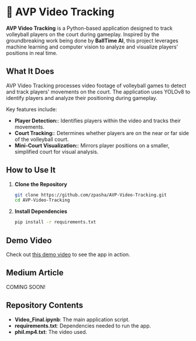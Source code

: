 # 🏐 AVP Video Tracking

**AVP Video Tracking** is a Python-based application designed to track volleyball players on the court during gameplay. Inspired by the groundbreaking work being done by **BallTime AI**, this project leverages machine learning and computer vision to analyze and visualize players' positions in real time.

## What It Does
AVP Video Tracking processes video footage of volleyball games to detect and track players' movements on the court. The application uses YOLOv8 to identify players and analyze their positioning during gameplay.

Key features include:
- **Player Detection:**: Identifies players within the video and tracks their movements.
- **Court Tracking:**: Determines whether players are on the near or far side of the volleyball court.
- **Mini-Court Visualization:**: Mirrors player positions on a smaller, simplified court for visual analysis.

## How to Use It

1. **Clone the Repository**
    ```bash
    git clone https://github.com/zpasha/AVP-Video-Tracking.git
    cd AVP-Video-Tracking
    ```

2. **Install Dependencies**
    ```bash
    pip install -r requirements.txt
    ```

## Demo Video
Check out [this demo video](https://www.youtube.com/watch?v=Mjbm-xSATWQ) to see the app in action.

## Medium Article
COMING SOON!

## Repository Contents
- **Video_Final.ipynb**: The main application script.
- **requirements.txt**: Dependencies needed to run the app.
- **phil.mp4.txt**: The video used.
